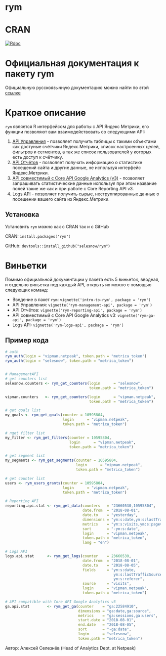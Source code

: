 
<!-- README.md is generated from README.Rmd. Please edit that file -->
rym
===

CRAN
====

[![Rdoc](http://www.rdocumentation.org/badges/version/rym)](http://www.rdocumentation.org/packages/rym)

Официальная документация к пакету rym
=====================================

Официальную русскоязычную документацию можно найти по этой [ссылке](https://selesnow.github.io/rym/)

Краткое описание
================

`rym` является R интерфейсом для работы с API Яндекс Метрики, его функции позволяют вам взаимодействовать со следующими API:

1.  [API Управления](https://tech.yandex.ru/metrika/doc/api2/management/intro-docpage/) - позволяет получить таблицы с такими объектами как достуные счётчики Яндекс.Метрики, список настроенных целей, фильтров и сегментов, а так же список пользователей у которых есть доступ к счётчику.
2.  [API Отчётов](https://tech.yandex.ru/metrika/doc/api2/api_v1/intro-docpage/) - позволяет получать информацию о статистике посещений сайта и другие данные, не используя интерфейс Яндекс.Метрики.
3.  [API совместимый с Core API Google Analytics (v3)](https://tech.yandex.ru/metrika/doc/api2/ga/intro-docpage/) - позволяет запрашивать статистические данные используя при этом название полей такие же как и при работе с Core Reporting API v3.
4.  [Logs API](https://tech.yandex.ru/metrika/doc/api2/logs/intro-docpage/) - позволяет получить сырые, несгруппированные данные о посещении вашего сайта из Яндекс.Метрики.

Установка
---------

Установить `rym` можно как с CRAN так и с GitHub

CRAN: `install.packages('rym')`

GitHub: `devtools::install_github("selesnow/rym")`

Виньетки
========

Помимо официальной документации у пакета есть 5 виньеток, вводная, и отдельно виньетка под каждый API, открыть их можно с помощью следующих команд:

-   Введение в пакет `rym`: `vignette('intro-to-rym', package = 'rym')`
-   API Управления: `vignette('rym-management-api', package = 'rym')`
-   API Отчётов: `vignette('rym-reporting-api', package = 'rym')`
-   API совместимый с Core API Google Analytics v3: `vignette('rym-ga-api', package = 'rym')`
-   Logs API: `vignette('rym-logs-api', package = 'rym')`

Пример кода
-----------

``` r
# auth
rym_auth(login = "vipman.netpeak", token.path = "metrica_token")
rym_auth(login = "selesnow", token.path = "metrica_token")


# ManagementAPI
# get counters list
selesnow.counters <- rym_get_counters(login      = "selesnow",
                                      token.path = "metrica_token")

vipman.counters   <- rym_get_counters(login      = "vipman.netpeak",
                                      token.path = "metrica_token")

# get goals list
my_goals <- rym_get_goals(counter = 10595804,
                          login      = "vipman.netpeak",
                          token.path = "metrica_token")

# пget filter list
my_filter <- rym_get_filters(counter = 10595804,
                             login      = "vipman.netpeak",
                             token.path = "metrica_token")

# get segment list
my_segments <- rym_get_segments(counter = 10595804,
                                login      = "vipman.netpeak",
                                token.path = "metrica_token")

# get counter list
users <- rym_users_grants(counter = 10595804,
                          login      = "vipman.netpeak",
                          token.path = "metrica_token")

# Reporting API
reporting.api.stat <- rym_get_data(counters   = "23660530,10595804",
                                   date.from  = "2018-08-01",
                                   date.to    = "yesterday",
                                   dimensions = "ym:s:date,ym:s:lastTrafficSource",
                                   metrics    = "ym:s:visits,ym:s:pageviews,ym:s:users",
                                   sort       = "-ym:s:date",
                                   login      = "vipman.netpeak",
                                   token.path = "metrica_token",
                                   lang = "en")

# Logs API
logs.api.stat      <- rym_get_logs(counter    = 23660530,
                                   date.from  = "2018-08-01",
                                   date.to    = "2018-08-05",
                                   fields     = "ym:s:date,
                                                 ym:s:lastTrafficSource,
                                                 ym:s:referer",
                                   source     = "visits",
                                   login      = "vipman.netpeak",
                                   token.path = "metrica_token")

# API compatible with Core API Google Analytics v3
ga.api.stat        <- rym_get_ga(counter    = "ga:22584910",
                                 dimensions = "ga:date,ga:source",
                                 metrics    = "ga:sessions,ga:users",
                                 start.date = "2018-08-01",
                                 end.date   = "2018-08-05",
                                 sort       = "-ga:date",
                                 login      = "selesnow",
                                 token.path = "metrica_token")
```

Автор: Алексей Селезнёв (Head of Analytics Dept. at Netpeak)

